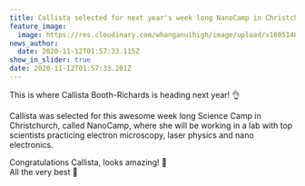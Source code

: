 ```yaml
---
title: Callista selected for next year's week long NanoCamp in Christchurch
feature_image:
  image: https://res.cloudinary.com/whanganuihigh/image/upload/v1605146338/News/NANOCAMP_2021_Callista_Booth_Richards.snip.jpg
news_author:
  date: 2020-11-12T01:57:33.115Z
show_in_slider: true
date: 2020-11-12T01:57:33.201Z
---
```

This is where Callista Booth-Richards is heading next year! 👌

Callista was selected for this awesome week long Science Camp in Christchurch, called NanoCamp, where she will be working in a lab with top scientists practicing electron microscopy, laser physics and nano electronics. 

Congratulations Callista, looks amazing! 👏  
All the very best 🙂